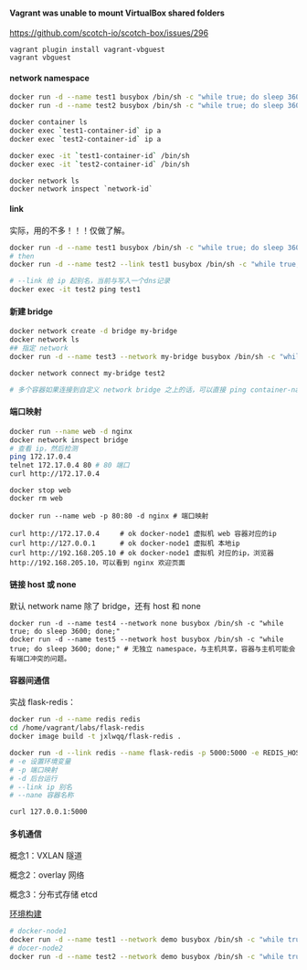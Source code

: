 #### Vagrant was unable to mount VirtualBox shared folders

https://github.com/scotch-io/scotch-box/issues/296

```
vagrant plugin install vagrant-vbguest
vagrant vbguest
```

#### network namespace

```bash
docker run -d --name test1 busybox /bin/sh -c "while true; do sleep 3600; done;"
docker run -d --name test2 busybox /bin/sh -c "while true; do sleep 3600; done;"

docker container ls
docker exec `test1-container-id` ip a
docker exec `test2-container-id` ip a

docker exec -it `test1-container-id` /bin/sh
docker exec -it `test2-container-id` /bin/sh
```


```
docker network ls
docker network inspect `network-id`
```

#### link

实际，用的不多！！！仅做了解。

```bash
docker run -d --name test1 busybox /bin/sh -c "while true; do sleep 3600; done;"
# then
docker run -d --name test2 --link test1 busybox /bin/sh -c "while true; do sleep 3600; done;"

# --link 给 ip 起别名，当前与写入一个dns记录
docker exec -it test2 ping test1
```

#### 新建 bridge
```bash
docker network create -d bridge my-bridge
docker network ls
## 指定 network
docker run -d --name test3 --network my-bridge busybox /bin/sh -c "while true; do sleep 3600; done;"

docker network connect my-bridge test2

# 多个容器如果连接到自定义 network bridge 之上的话，可以直接 ping container-name，而无需 --link
```

#### 端口映射
```bash
docker run --name web -d nginx
docker network inspect bridge
# 查看 ip，然后检测
ping 172.17.0.4
telnet 172.17.0.4 80 # 80 端口
curl http://172.17.0.4
```

```
docker stop web
docker rm web

docker run --name web -p 80:80 -d nginx # 端口映射

curl http://172.17.0.4     # ok docker-node1 虚拟机 web 容器对应的ip
curl http://127.0.0.1      # ok docker-node1 虚拟机 本地ip
curl http://192.168.205.10 # ok docker-node1 虚拟机 对应的ip，浏览器 http://192.168.205.10，可以看到 nginx 欢迎页面

```

#### 链接 host 或 none

默认 network name 除了 bridge，还有 host 和 none
```
docker run -d --name test4 --network none busybox /bin/sh -c "while true; do sleep 3600; done;"
docker run -d --name test5 --network host busybox /bin/sh -c "while true; do sleep 3600; done;" # 无独立 namespace，与主机共享，容器与主机可能会有端口冲突的问题。
```

#### 容器间通信

实战 flask-redis：
```bash
docker run -d --name redis redis
cd /home/vagrant/labs/flask-redis
docker image build -t jxlwqq/flask-redis .

docker run -d --link redis --name flask-redis -p 5000:5000 -e REDIS_HOST=redis jxlwqq/flask-redis
# -e 设置环境变量
# -p 端口映射
# -d 后台运行
# --link ip 别名
# --nane 容器名称

curl 127.0.0.1:5000
```

#### 多机通信

概念1：VXLAN 隧道

概念2：overlay 网络

概念3：分布式存储 etcd

[环境构建](./6-docker-network/multi-host-network.md)

```bash
# docker-node1 
docker run -d --name test1 --network demo busybox /bin/sh -c "while true; do sleep 3600; done;"
# docer-node2
docker run -d --name test2 --network demo busybox /bin/sh -c "while true; do sleep 3600; done;"
```
